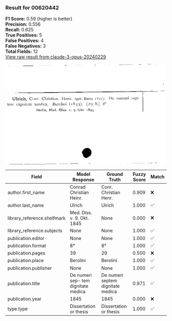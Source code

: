 ### Result for 00620442
**F1 Score:** 0.59 (higher is better)<br>**Precision:** 0.556<br>**Recall:** 0.625<br>**True Positives:** 5<br>**False Positives:** 4<br>**False Negatives:** 3<br>**Total Fields:** 12<br>[View raw result from claude-3-opus-20240229](https://github.com/RISE-UNIBAS/humanities_data_benchmark/blob/main/results/2025-10-01/T0145/request_T0145_00620442.json)

<img src="https://github.com/RISE-UNIBAS/humanities_data_benchmark/blob/main/benchmarks/zettelkatalog/images/00620442.jpg?raw=true" alt="00620442" width="600px">

| Field | Model Response | Ground Truth | Fuzzy Score | Match |
|-------|----------------|--------------|-------------|-------|
| author.first_name | Conrad Christian Heinr. | Conr. Christian Henr. | 0.909 | ❌ |
| author.last_name | Ulrich | Ulrich | 1.000 | ✅ |
| library_reference.shelfmark | Med. Diss. v. 9. Okt. 1845 | None | 0.000 | ❌ |
| library_reference.subjects | None | None | 1.000 | ✅ |
| publication.editor | None | None | 1.000 | ✅ |
| publication.format | 8° | 8° | 1.000 | ✅ |
| publication.pages | 39 | 29 | 0.500 | ❌ |
| publication.place | Berolini | Berolini | 1.000 | ✅ |
| publication.publisher | None | None | 1.000 | ✅ |
| publication.title | De numeri sep- tem dignitate medica | De numeri septem dignitate medica | 0.971 | ✅ |
| publication.year | 1845 | 1845 | 0.000 | ❌ |
| type.type | Dissertation or thesis | Dissertation or thesis | 1.000 | ✅ |

